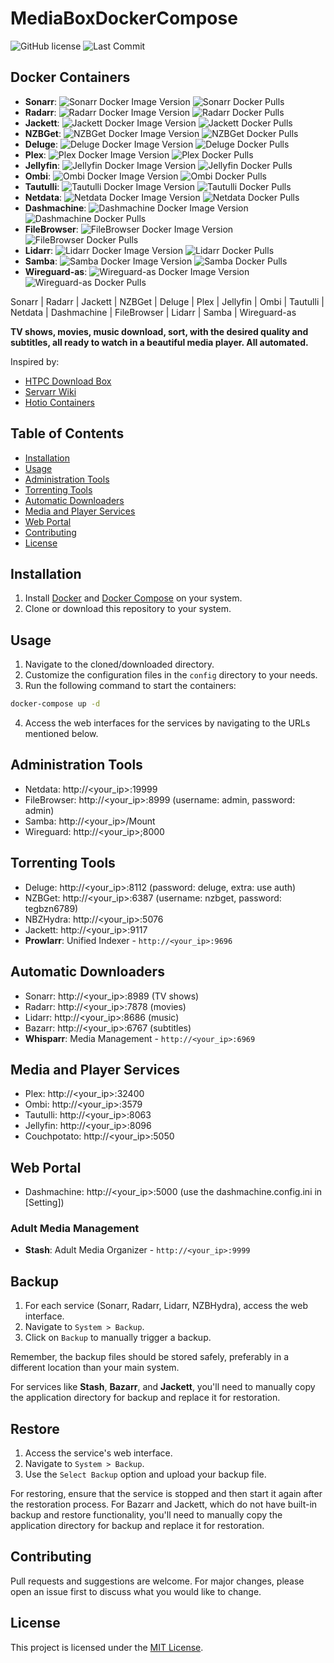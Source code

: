 # MediaBoxDockerCompose
![GitHub license](https://img.shields.io/github/license/antoinebou12/MediaBoxDockerCompose)
![Last Commit](https://img.shields.io/github/last-commit/antoinebou12/MediaBoxDockerCompose)

## Docker Containers

- **Sonarr**: ![Sonarr Docker Image Version](https://img.shields.io/docker/v/linuxserver/sonarr) ![Sonarr Docker Pulls](https://img.shields.io/docker/pulls/linuxserver/sonarr)
- **Radarr**: ![Radarr Docker Image Version](https://img.shields.io/docker/v/linuxserver/radarr) ![Radarr Docker Pulls](https://img.shields.io/docker/pulls/linuxserver/radarr)
- **Jackett**: ![Jackett Docker Image Version](https://img.shields.io/docker/v/linuxserver/jackett) ![Jackett Docker Pulls](https://img.shields.io/docker/pulls/linuxserver/jackett)
- **NZBGet**: ![NZBGet Docker Image Version](https://img.shields.io/docker/v/linuxserver/nzbget) ![NZBGet Docker Pulls](https://img.shields.io/docker/pulls/linuxserver/nzbget)
- **Deluge**: ![Deluge Docker Image Version](https://img.shields.io/docker/v/linuxserver/deluge) ![Deluge Docker Pulls](https://img.shields.io/docker/pulls/linuxserver/deluge)
- **Plex**: ![Plex Docker Image Version](https://img.shields.io/docker/v/linuxserver/plex) ![Plex Docker Pulls](https://img.shields.io/docker/pulls/linuxserver/plex)
- **Jellyfin**: ![Jellyfin Docker Image Version](https://img.shields.io/docker/v/linuxserver/jellyfin) ![Jellyfin Docker Pulls](https://img.shields.io/docker/pulls/linuxserver/jellyfin)
- **Ombi**: ![Ombi Docker Image Version](https://img.shields.io/docker/v/linuxserver/ombi) ![Ombi Docker Pulls](https://img.shields.io/docker/pulls/linuxserver/ombi)
- **Tautulli**: ![Tautulli Docker Image Version](https://img.shields.io/docker/v/linuxserver/tautulli) ![Tautulli Docker Pulls](https://img.shields.io/docker/pulls/linuxserver/tautulli)
- **Netdata**: ![Netdata Docker Image Version](https://img.shields.io/docker/v/netdata/netdata) ![Netdata Docker Pulls](https://img.shields.io/docker/pulls/netdata/netdata)
- **Dashmachine**: ![Dashmachine Docker Image Version](https://img.shields.io/docker/v/rmountjoy/dashmachine) ![Dashmachine Docker Pulls](https://img.shields.io/docker/pulls/rmountjoy/dashmachine)
- **FileBrowser**: ![FileBrowser Docker Image Version](https://img.shields.io/docker/v/filebrowser/filebrowser) ![FileBrowser Docker Pulls](https://img.shields.io/docker/pulls/filebrowser/filebrowser)
- **Lidarr**: ![Lidarr Docker Image Version](https://img.shields.io/docker/v/linuxserver/lidarr) ![Lidarr Docker Pulls](https://img.shields.io/docker/pulls/linuxserver/lidarr)
- **Samba**: ![Samba Docker Image Version](https://img.shields.io/docker/v/dperson/samba) ![Samba Docker Pulls](https://img.shields.io/docker/pulls/dperson/samba)
- **Wireguard-as**: ![Wireguard-as Docker Image Version](https://img.shields.io/docker/v/place1/wg-access-server) ![Wireguard-as Docker Pulls](https://img.shields.io/docker/pulls/place1/wg-access-server)


Sonarr | Radarr | Jackett | NZBGet | Deluge | Plex | Jellyfin | Ombi | Tautulli | Netdata | Dashmachine | FileBrowser | Lidarr | Samba | Wireguard-as 

**TV shows, movies, music download, sort, with the desired quality and subtitles, all ready to watch in a beautiful media player. All automated.**

Inspired by:
- [HTPC Download Box](https://github.com/sebgl/htpc-download-box#setup-sonarr)
- [Servarr Wiki](https://wiki.servarr.com)
- [Hotio Containers](https://hotio.dev/containers/autoscan/)

## Table of Contents

- [Installation](#installation)
- [Usage](#usage)
- [Administration Tools](#administration-tools)
- [Torrenting Tools](#torrenting-tools)
- [Automatic Downloaders](#automatic-downloaders)
- [Media and Player Services](#media-and-player-services)
- [Web Portal](#web-portal)
- [Contributing](#contributing)
- [License](#license)

## Installation

1. Install [Docker](https://www.docker.com/) and [Docker Compose](https://docs.docker.com/compose/install/) on your system.
2. Clone or download this repository to your system.

## Usage

1. Navigate to the cloned/downloaded directory.
2. Customize the configuration files in the `config` directory to your needs.
3. Run the following command to start the containers:

```bash
docker-compose up -d
```

4. Access the web interfaces for the services by navigating to the URLs mentioned below.

## Administration Tools

- Netdata: http://<your_ip>:19999
- FileBrowser: http://<your_ip>:8999 (username: admin, password: admin)
- Samba: http://<your_ip>/Mount
- Wireguard: http://<your_ip>;8000

## Torrenting Tools

- Deluge: http://<your_ip>:8112 (password: deluge, extra: use auth)
- NZBGet: http://<your_ip>:6387 (username: nzbget, password: tegbzn6789)
- NBZHydra: http://<your_ip>:5076
- Jackett: http://<your_ip>:9117
- **Prowlarr**: Unified Indexer - `http://<your_ip>:9696`

## Automatic Downloaders

- Sonarr: http://<your_ip>:8989 (TV shows)
- Radarr: http://<your_ip>:7878 (movies)
- Lidarr: http://<your_ip>:8686 (music)
- Bazarr: http://<your_ip>:6767 (subtitles)
- **Whisparr**: Media Management - `http://<your_ip>:6969`

## Media and Player Services

- Plex: http://<your_ip>:32400
- Ombi: http://<your_ip>:3579
- Tautulli: http://<your_ip>:8063
- Jellyfin: http://<your_ip>:8096
- Couchpotato: http://<your_ip>:5050

## Web Portal

- Dashmachine: http://<your_ip>:5000 (use the dashmachine.config.ini in [Setting])

### Adult Media Management
- **Stash**: Adult Media Organizer - `http://<your_ip>:9999`

## Backup

1. For each service (Sonarr, Radarr, Lidarr, NZBHydra), access the web interface.
2. Navigate to `System > Backup`.
3. Click on `Backup` to manually trigger a backup.

Remember, the backup files should be stored safely, preferably in a different location than your main system.

For services like **Stash**, **Bazarr**, and **Jackett**, you'll need to manually copy the application directory for backup and replace it for restoration.


## Restore

1. Access the service's web interface.
2. Navigate to `System > Backup`.
3. Use the `Select Backup` option and upload your backup file.

For restoring, ensure that the service is stopped and then start it again after the restoration process. 
For Bazarr and Jackett, which do not have built-in backup and restore functionality, you'll need to manually copy the application directory for backup and replace it for restoration.

## Contributing

Pull requests and suggestions are welcome. For major changes, please open an issue first to discuss what you would like to change.

## License

This project is licensed under the [MIT License](https://choosealicense.com/licenses/mit/).
